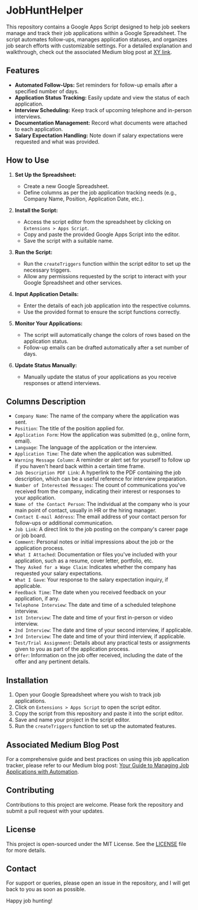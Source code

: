 # JobHuntHelper
This repository contains a Google Apps Script designed to help job seekers manage and track their job applications within a Google Spreadsheet. The script automates follow-ups, manages application statuses, and organizes job search efforts with customizable settings. For a detailed explanation and walkthrough, check out the associated Medium blog post at [XY link](#).

## Features

- **Automated Follow-Ups:** Set reminders for follow-up emails after a specified number of days.
- **Application Status Tracking:** Easily update and view the status of each application.
- **Interview Scheduling:** Keep track of upcoming telephone and in-person interviews.
- **Documentation Management:** Record what documents were attached to each application.
- **Salary Expectation Handling:** Note down if salary expectations were requested and what was provided.

## How to Use

1. **Set Up the Spreadsheet:**
   - Create a new Google Spreadsheet.
   - Define columns as per the job application tracking needs (e.g., Company Name, Position, Application Date, etc.).

2. **Install the Script:**
   - Access the script editor from the spreadsheet by clicking on `Extensions > Apps Script`.
   - Copy and paste the provided Google Apps Script into the editor.
   - Save the script with a suitable name.

3. **Run the Script:**
   - Run the `createTriggers` function within the script editor to set up the necessary triggers.
   - Allow any permissions requested by the script to interact with your Google Spreadsheet and other services.

4. **Input Application Details:**
   - Enter the details of each job application into the respective columns.
   - Use the provided format to ensure the script functions correctly.

5. **Monitor Your Applications:**
   - The script will automatically change the colors of rows based on the application status.
   - Follow-up emails can be drafted automatically after a set number of days.

6. **Update Status Manually:**
   - Manually update the status of your applications as you receive responses or attend interviews.

## Columns Description

- `Company Name`: The name of the company where the application was sent.
- `Position`: The title of the position applied for.
- `Application Form`: How the application was submitted (e.g., online form, email).
- `Language`: The language of the application or the interview.
- `Application Time`: The date when the application was submitted.
- `Warning Message Column`: A reminder or alert set for yourself to follow up if you haven't heard back within a certain time frame.
- `Job Description PDF Link`: A hyperlink to the PDF containing the job description, which can be a useful reference for interview preparation.
- `Number of Interested Messages`: The count of communications you've received from the company, indicating their interest or responses to your application.
- `Name of the Contact Person`: The individual at the company who is your main point of contact, usually in HR or the hiring manager.
- `Contact E-mail Address`: The email address of your contact person for follow-ups or additional communication.
- `Job Link`: A direct link to the job posting on the company's career page or job board.
- `Comment`: Personal notes or initial impressions about the job or the application process.
- `What I Attached`: Documentation or files you've included with your application, such as a resume, cover letter, portfolio, etc.
- `They Asked for a Wage Claim`: Indicates whether the company has requested your salary expectations.
- `What I Gave`: Your response to the salary expectation inquiry, if applicable.
- `Feedback Time`: The date when you received feedback on your application, if any.
- `Telephone Interview`: The date and time of a scheduled telephone interview.
- `1st Interview`: The date and time of your first in-person or video interview.
- `2nd Interview`: The date and time of your second interview, if applicable.
- `3rd Interview`: The date and time of your third interview, if applicable.
- `Test/Trial Assignment`: Details about any practical tests or assignments given to you as part of the application process.
- `Offer`: Information on the job offer received, including the date of the offer and any pertinent details.

## Installation

1. Open your Google Spreadsheet where you wish to track job applications.
2. Click on `Extensions > Apps Script` to open the script editor.
3. Copy the script from this repository and paste it into the script editor.
4. Save and name your project in the script editor.
5. Run the `createTriggers` function to set up the automated features.

## Associated Medium Blog Post

For a comprehensive guide and best practices on using this job application tracker, please refer to our Medium blog post: [Your Guide to Managing Job Applications with Automation](#).

## Contributing

Contributions to this project are welcome. Please fork the repository and submit a pull request with your updates.

## License

This project is open-sourced under the MIT License. See the [LICENSE](LICENSE) file for more details.

## Contact

For support or queries, please open an issue in the repository, and I will get back to you as soon as possible.

Happy job hunting!
